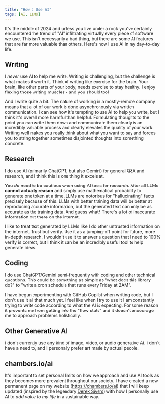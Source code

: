 ```yaml
---
title: "How I Use AI"
tags: [AI, LLMs]
---
```


It's the middle of 2024 and unless you live under a rock you've certainly encountered the trend of "AI" infiltrating virtually every piece of software we use. This isn't necessarily a bad thing, but there are some AI features that are far more valuable than others. Here's how I use AI in my day-to-day life.

## Writing

I *never* use AI to help me write. Writing is challenging, but the challenge is what makes it worth it. Think of writing like exercise for the brain. Your brain, like other parts of your body, needs exercise to stay healthy. I enjoy flexing those writing muscles - and you should too!

And I write quite a bit. The nature of working in a mostly-remote company means that a lot of our work is done asynchronously via written communication. I can see how it's tempting to use AI to help you write, but I think it's overall more harmful than helpful. Formulating thoughts to the point you can write them down and communicate them clearly is an incredibly valuable process and clearly elevates the quality of your work. Writing well makes you really think about what you want to say and forces you to string together sometimes disjointed thoughts into something concrete.

## Research

I do use AI (primarily ChatGPT, but also Gemini) for general Q&A and research, and I think this is one thing it excels at.

You *do* need to be cautious when using AI tools for research. After all LLMs **cannot actually reason** and simply use mathematical probability to generate one token at a time. LLMs are notorious for "hallucinating" facts precisely because of this. LLMs with better training data will be better at reproducing accurate information, but the generated text can only be as accurate as the training data. And guess what? There's a lot of inaccurate information out there on the internet.

I like to treat text generated by LLMs like I do other untrusted information on the internet. Trust but verify. Use it as a jumping-off point for future, more in-depth research. I wouldn't use it to answer a question that I need to 100% verify is correct, but I think it can be an incredibly useful tool to help generate ideas.

## Coding

I do use ChatGPT/Gemini semi-frequently with coding and other technical questions. This could be something as simple as "what does this library do?" to "write a cron schedule that runs every Friday at 2AM".

I have begun experimenting with GitHub Copilot when writing code, but I don't use it all that much yet. I feel like when I try to use it I am constantly trying to write code according to what the AI is expecting. For some reason it prevents me from getting into the "flow state" and it doesn't encourage me to approach problems holistically.

## Other Generative AI

I don't currently use any kind of image, video, or audio generative AI. I don't have a need to, and I personally prefer art made by actual people.

## chambers.io/ai

It's important to set personal limits on how we approach and use AI tools as they becomes more prevalent throughout our society. I have created a new permanent page on my website (https://chambers.io/ai) that I will keep updated (inspired by the legendary [Derek Sivers](https://sive.rs/ai)) with how I personally use AI to *add value to my life* in a sustainable way.
